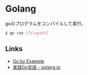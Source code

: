 # Golang

goのプログラムをコンパイルして実行。
```sh
$ go run [filepath]
```

## Links

- [Go by Example](https://gobyexample.com/)
- [実践Go言語 - golang.jp](http://golang.jp/effective_go)
